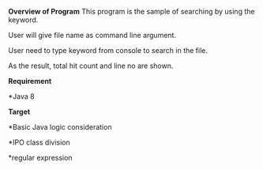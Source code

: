 **Overview of Program**
This program is the sample of searching by using the keyword.

User will give file name as command line argument.

User need to type keyword from console to search in the file.

As the result, total hit count and line no are shown.


**Requirement** 

 *Java 8


**Target** 

 *Basic Java logic consideration
 
 *IPO class division
 
 *regular expression
